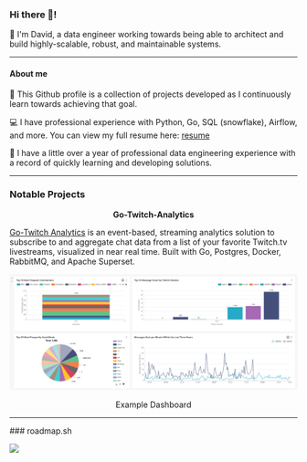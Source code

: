 

### Hi there 👋!
🔭 I'm David, a data engineer working towards being able to architect and build highly-scalable, robust, and maintainable systems.

<!--
**DavidJS01/DavidJS01** is a ✨ _special_ ✨ repository because its `README.md` (this file) appears on your GitHub profile.

Here are some ideas to get you started:

-  I’m currently working on ...
- 🌱 I’m currently learning ...
- 👯 I’m looking to collaborate on ...
- 🤔 I’m looking for help with ...
- 💬 Ask me about ...
- 📫 How to reach me: ...
- 😄 Pronouns: ...
- ⚡ Fun fact: ...
-->
---
#### About me
💬 This Github profile is a collection of projects developed as I continuously learn towards achieving that goal.

💻 I have professional experience with Python, Go, SQL (snowflake), Airflow, and more. You can view my full resume here: [resume](resume/resume.pdf)

🌱 I have a little over a year of professional data engineering experience with a record of quickly learning and developing solutions.

---

### Notable Projects

<p style="text-align: center;"> <strong> Go-Twitch-Analytics</strong></p>

[Go-Twitch Analytics](https://github.com/DavidJS01/goTwitch-Analytics) is an event-based, streaming analytics solution to subscribe to and aggregate chat data from a list of your favorite Twitch.tv livestreams, visualized in near real time. Built with Go, Postgres, Docker, RabbitMQ, and Apache Superset.

![](assets/example_dashboard.png)
<p align="center">Example Dashboard</p>

<hr>
### roadmap.sh

![](https://api.roadmap.sh/v1-badge/wide/649d80f5d99c9d67319fbe3f?variant=dark)
